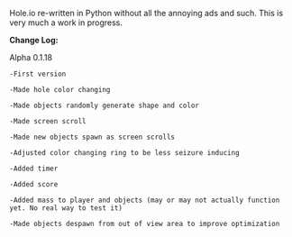 Hole.io re-written in Python without all the annoying ads and such. This is very much a work in progress.



**Change Log:**

  Alpha 0.1.18

    -First version

    -Made hole color changing

    -Made objects randomly generate shape and color

    -Made screen scroll

    -Made new objects spawn as screen scrolls

    -Adjusted color changing ring to be less seizure inducing

    -Added timer

    -Added score

    -Added mass to player and objects (may or may not actually function yet. No real way to test it)

    -Made objects despawn from out of view area to improve optimization
